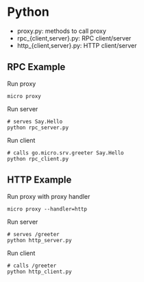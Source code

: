 # Python

- proxy.py: methods to call proxy
- rpc_{client,server}.py: RPC client/server
- http_{client,server}.py: HTTP client/server

## RPC Example

Run proxy
```shell
micro proxy
```

Run server
```shell
# serves Say.Hello
python rpc_server.py
```

Run client
```shell
# calls go.micro.srv.greeter Say.Hello
python rpc_client.py
```

## HTTP Example

Run proxy with proxy handler
```shell
micro proxy --handler=http
```

Run server
```shell
# serves /greeter
python http_server.py
```

Run client
```shell
# calls /greeter
python http_client.py
```
